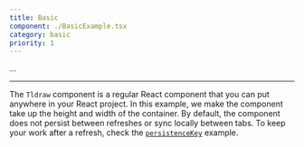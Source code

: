 ```yaml
---
title: Basic
component: ./BasicExample.tsx
category: basic
priority: 1
---
```


...

---

The `Tldraw` component is a regular React component that you can put anywhere in your React project. In this example, we make the component take up the height and width of the container. By default, the component does not persist between refreshes or sync locally between tabs. To keep your work after a refresh, check the [`persistenceKey`](/peristence-key) example.
